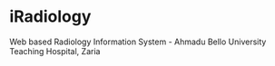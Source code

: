 # iRadiology
Web based Radiology Information System -  Ahmadu Bello University Teaching Hospital, Zaria
